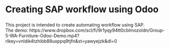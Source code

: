 # Creating SAP workflow using Odoo

###

<p align="left">This project is intended to create automating workflow using SAP.<br>The demo: https://www.dropbox.com/scl/fi/9r1yqy94tt0cblmozoldn/Group-5-WA-Furniture-Odoo-Demo.mp4?rlkey=vnldik4tzhibb88uxppq9tjfn&st=yawyejzk&dl=0</p>

###
